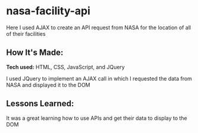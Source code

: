 # nasa-facility-api
Here I used AJAX to create an API request from NASA for the location of all of their facilities 

## How It's Made:

**Tech used:** HTML, CSS, JavaScript, and JQuery

I used JQuery to implement an AJAX call in which I requested the data from NASA and displayed it to the DOM 

## Lessons Learned:

It was a great learning how to use APIs and get their data to display to the DOM
